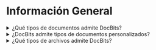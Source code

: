 # Información General

<details>

<summary>¿Qué tipos de documentos admite DocBits?</summary>

#### Tipos de documentos admitidos

* Factura
* Nota de Crédito
* Nota de Entrega
* Confirmación de Pedido
* Orden de Compra
* Documentos Personalizados

</details>



<details>

<summary>¿DocBits admite tipos de documentos personalizados?</summary>

Sí, los usuarios pueden crear sus propios tipos de documentos.

</details>



<details>

<summary>¿Qué tipos de archivos admite DocBits?</summary>

#### Los tipos de archivos admitidos son:

* .pdf
* .edi
* .xml
* .tiff (.tif)
* .jpeg (.jpg)
* .png

</details>





####
